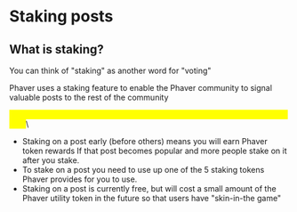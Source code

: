 # Staking posts

## What is staking?&#x20;

You can think of "staking" as another word for "voting"

Phaver uses a staking feature to enable the Phaver community to signal valuable posts to the rest of the community

<mark style="color:yellow;">You can earn rewards In Phaver points by staking on valuable content in the feed</mark>\


* Staking on a post early (before others) means you will earn Phaver token rewards If that post becomes popular and more people stake on it after you stake.&#x20;
* To stake on a post you need to use up one of the 5 staking tokens Phaver provides for you to use.&#x20;
* Staking on a post is currently free, but will cost a small amount of the Phaver utility token in the future so that users have "skin-in-the game"&#x20;
